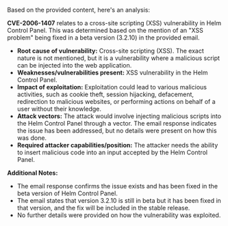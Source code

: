 Based on the provided content, here's an analysis:

**CVE-2006-1407** relates to a cross-site scripting (XSS) vulnerability in Helm Control Panel. This was determined based on the mention of an "XSS problem" being fixed in a beta version (3.2.10) in the provided email.

*   **Root cause of vulnerability:** Cross-site scripting (XSS). The exact nature is not mentioned, but it is a vulnerability where a malicious script can be injected into the web application.
*   **Weaknesses/vulnerabilities present:** XSS vulnerability in the Helm Control Panel.
*   **Impact of exploitation:**  Exploitation could lead to various malicious activities, such as cookie theft, session hijacking, defacement, redirection to malicious websites, or performing actions on behalf of a user without their knowledge.
*   **Attack vectors:** The attack would involve injecting malicious scripts into the Helm Control Panel through a vector. The email response indicates the issue has been addressed, but no details were present on how this was done.
*   **Required attacker capabilities/position:** The attacker needs the ability to insert malicious code into an input accepted by the Helm Control Panel.

**Additional Notes:**

* The email response confirms the issue exists and has been fixed in the beta version of Helm Control Panel.
* The email states that version 3.2.10 is still in beta but it has been fixed in that version, and the fix will be included in the stable release.
* No further details were provided on how the vulnerability was exploited.